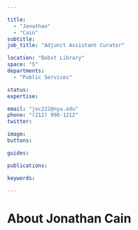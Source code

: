 ```yaml
---

title:
  - "Jonathan"
  - "Cain"
subtitle: 
job_title: "Adjunct Assistant Curator"

location: "Bobst Library"
space: "5"
departments:
  - "Public Services"

status: 
expertise:

email: "joc222@nyu.edu"
phone: "(212) 998-1212"
twitter: 

image: 
buttons:

guides:

publications:

keywords:

---
```


# About Jonathan Cain


